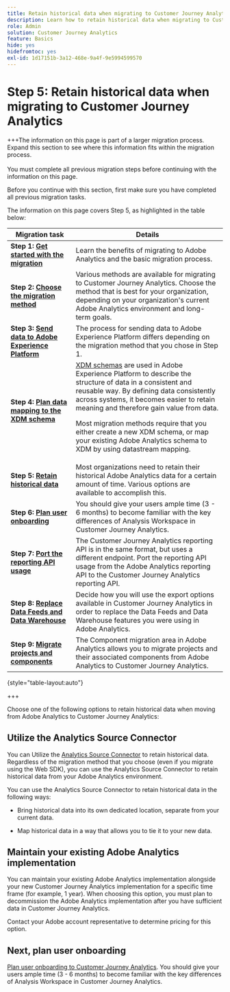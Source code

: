 ```yaml
---
title: Retain historical data when migrating to Customer Journey Analytics
description: Learn how to retain historical data when migrating to Customer Journey Analytics
role: Admin
solution: Customer Journey Analytics
feature: Basics
hide: yes
hidefromtoc: yes
exl-id: 1d17151b-3a12-468e-9a4f-9e5994599570
---
```

# Step 5: Retain historical data when migrating to Customer Journey Analytics

+++The information on this page is part of a larger migration process. Expand this section to see where this information fits within the migration process. </br></br>You must complete all previous migration steps before continuing with the information on this page.

Before you continue with this section, first make sure you have completed all previous migration tasks.

The information on this page covers Step 5, as highlighted in the table below: 

| Migration task | Details |
|---------|----------|
| **Step 1: [Get started with the migration](/help/getting-started/cja-migration/cja-migration-getstarted.md)** | Learn the benefits of migrating to Adobe Analytics and the basic migration process. |
| **Step 2: [Choose the migration method](/help/getting-started/cja-migration/cja-migration-method.md)** | Various methods are available for migrating to Customer Journey Analytics. Choose the method that is best for your organization, depending on your organization's current Adobe Analytics environment and long-term goals. | 
| **Step 3: [Send data to Adobe Experience Platform](/help/getting-started/cja-migration/cja-migration-send-to-platform.md)** | The process for sending data to Adobe Experience Platform differs depending on the migration method that you chose in Step 1. | 
| **Step 4: [Plan data mapping to the XDM schema](/help/getting-started/cja-migration/cja-migration-xdm.md)** | [XDM schemas](https://experienceleague.adobe.com/en/docs/experience-platform/xdm/home#xdm-schemas) are used in Adobe Experience Platform to describe the structure of data in a consistent and reusable way. By defining data consistently across systems, it becomes easier to retain meaning and therefore gain value from data.<p>Most migration methods require that you either create a new XDM schema, or map your existing Adobe Analytics schema to XDM by using datastream mapping.</p>  |
| <span class="preview">**Step 5: [Retain historical data](/help/getting-started/cja-migration/cja-migration-historical-data.md)**</span> | <span class="preview">Most organizations need to retain their historical Adobe Analytics data for a certain amount of time. Various options are available to accomplish this.</span>  | 
| **Step 6: [Plan user onboarding](/help/getting-started/cja-migration/cja-migration-onboarding.md)** | You should give your users ample time (3 - 6 months) to become familiar with the key differences of Analysis Workspace in Customer Journey Analytics. | 
| **Step 7: [Port the reporting API usage](/help/getting-started/cja-migration/cja-migration-api.md)** | The Customer Journey Analytics reporting API is in the same format, but uses a different endpoint. Port the reporting API usage from the Adobe Analytics reporting API to the Customer Journey Analytics reporting API. | 
| **Step 8: [Replace Data Feeds and Data Warehouse](/help/getting-started/cja-migration/cja-migration-export-options.md)** | Decide how you will use the export options available in Customer Journey Analytics in order to replace the Data Feeds and Data Warehouse features you were using in Adobe Analytics.  |
| **Step 9: [Migrate projects and components](/help/getting-started/cja-migration/cja-migration-projects.md)** | The Component migration area in Adobe Analytics allows you to migrate projects and their associated components from Adobe Analytics to Customer Journey Analytics.  |

{style="table-layout:auto"}

+++

Choose one of the following options to retain historical data when moving from Adobe Analytics to Customer Journey Analytics: 

## Utilize the Analytics Source Connector

  You can Utilize the [Analytics Source Connector](/help/data-ingestion/analytics.md) to retain historical data. Regardless of the migration method that you choose (even if you migrate using the Web SDK), you can use the Analytics Source Connector to retain historical data from your Adobe Analytics environment. 

  You can use the Analytics Source Connector to retain historical data in the following ways:
  
  * Bring historical data into its own dedicated location, separate from your current data.

  * Map historical data in a way that allows you to tie it to your new data. <!-- Possible? Explain -->

## Maintain your existing Adobe Analytics implementation

You can maintain your existing Adobe Analytics implementation alongside your new Customer Journey Analytics implementation for a specific time frame (for example, 1 year). When choosing this option, you must plan to decommission the Adobe Analytics implementation after you have sufficient data in Customer Journey Analytics. 

Contact your Adobe account representative to determine pricing for this option. 

## Next, plan user onboarding

[Plan user onboarding to Customer Journey Analytics](/help/getting-started/cja-migration/cja-migration-onboarding.md). You should give your users ample time (3 - 6 months) to become familiar with the key differences of Analysis Workspace in Customer Journey Analytics.

